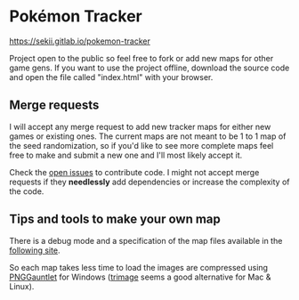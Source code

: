 # Pokémon Tracker
https://sekii.gitlab.io/pokemon-tracker

Project open to the public so feel free to fork or add new maps for other game gens. If you want to use the project offline, download the source code and open the file called "index.html" with your browser.

## Merge requests
I will accept any merge request to add new tracker maps for either new games or existing ones. The current maps are not meant to be 1 to 1 map of the seed randomization, so if you'd like to see more complete maps feel free to make and submit a new one and I'll most likely accept it.

Check the [open issues](https://gitlab.com/Sekii/pokemon-tracker/-/issues) to contribute code. I might not accept merge requests if they **needlessly** add dependencies or increase the complexity of the code.

## Tips and tools to make your own map
There is a debug mode and a specification of the map files available in the [following site](readme/make-your-own-map.md).

So each map takes less time to load the images are compressed using [PNGGauntlet](https://pnggauntlet.com/) for Windows ([trimage](https://trimage.org/) seems a good alternative for Mac & Linux).